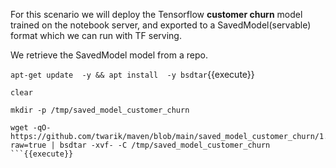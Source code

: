 For this scenario we will deploy the Tensorflow **customer churn** model trained on the notebook server, and exported to a SavedModel(servable) format which we can run with TF serving.

We retrieve the SavedModel model from a repo.

`apt-get update  -y && apt install  -y bsdtar`{{execute}}

```
clear

mkdir -p /tmp/saved_model_customer_churn

wget -qO- https://github.com/twarik/maven/blob/main/saved_model_customer_churn/1.zip?raw=true | bsdtar -xvf- -C /tmp/saved_model_customer_churn
```{{execute}}
